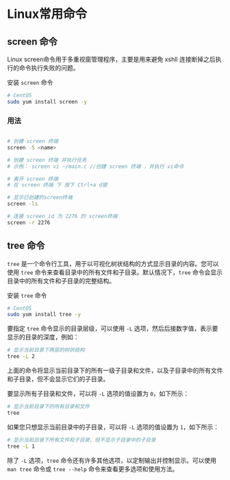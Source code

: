 # Linux常用命令

## screen 命令

Linux screen命令用于多重视窗管理程序，主要是用来避免 xshll 连接断掉之后执行的命令执行失败的问题。

安装 `screen` 命令

```bash
# CentOS
sudo yum install screen -y
```

### 用法
```bash

# 创建 screen 终端
screen -S <name>

# 创建 screen 终端 并执行任务
# 示例： screen vi ~/main.c //创建 screen 终端 ，并执行 vi命令

# 离开 screen 终端
# 在 screen 终端 下 按下 Ctrl+a d键

# 显示已创建的screen终端 
screen -ls

# 连接 screen_id 为 2276 的 screen终端
screen -r 2276
```

## tree 命令
`tree` 是一个命令行工具，用于以可视化树状结构的方式显示目录的内容。您可以使用 `tree` 命令来查看目录中的所有文件和子目录。默认情况下，`tree` 命令会显示目录中的所有文件和子目录的完整结构。

安装 `tree` 命令

```bash
# CentOS
sudo yum install tree -y
```


要指定 `tree` 命令显示的目录层级，可以使用 `-L` 选项，然后后接数字值，表示要显示的目录的深度，例如：

```bash
# 显示当前目录下两层的树状结构
tree -L 2
```

上面的命令将显示当前目录下的所有一级子目录和文件，以及子目录中的所有文件和子目录，但不会显示它们的子目录。

要显示所有子目录和文件，可以将 `-L` 选项的值设置为 `0`，如下所示：

```bash
# 显示当前目录下的所有目录和文件
tree 
```

如果您只想显示当前目录中的子目录，可以将 `-L` 选项的值设置为 `1`，如下所示：

```bash
# 显示当前目录下所有文件和子目录，但不显示子目录中的子目录
tree -L 1
```

除了 `-L` 选项，`tree` 命令还有许多其他选项，以定制输出并控制显示。可以使用 `man tree` 命令或 `tree --help` 命令来查看更多选项和使用方法。